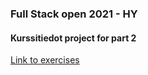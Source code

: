 ### Full Stack open 2021 - HY

#### Kurssitiedot project for part 2

[Link to exercises](https://fullstackopen.com/osa2/kokoelmien_renderointi_ja_moduulit#tehtavat-2-1-2-5)
